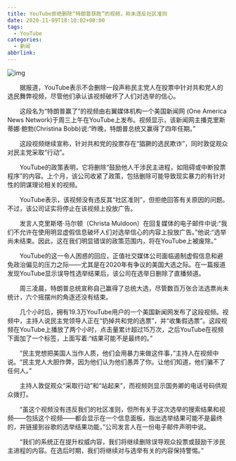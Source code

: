 ```yaml
---
title: YouTube拒绝删除“特朗普获胜”的视频，称未违反社区准则
date: 2020-11-09T18:10:02+08:00
tags:
  - YouTube
categories:
  - 新闻
abbrlink:
---
```


![img](https://cdn.jsdelivr.net/gh/yakeing/Documentation@main/Hexo/images/3d84-kcpxnwv3809417.jpg)

　　据报道，YouTube表示不会删除一段声称民主党人在投票中针对共和党人的选民舞弊视频，尽管他们承认该视频破坏了人们对选举的信心。

　　这段名为“特朗普赢了”的视频由右翼媒体机构一个美国新闻网 (One America News Network)于周三上午在YouTube上发布。视频显示，该新闻网主播克里斯蒂娜·鲍勃(Christina Bobb)说:“昨晚，特朗普总统又赢得了四年任期。”

　　这段视频继续宣称，针对共和党的投票存在“猖獗的选民欺诈”，同时敦促观众对民主党采取“行动”。

　　YouTube的政策表明，它将删除“鼓励他人干涉民主进程，如阻碍或中断投票程序”的内容。上个月，该公司收紧了政策，包括删除可能导致现实暴力的有针对性的阴谋理论相关的视频。

　　YouTube表示，该视频没有违反其“社区准则”，但拒绝回答有关原因的问题。不过，该公司证实将停止在该视频上投放广告。

　　发言人克里斯塔·马尔顿（Christa Muldoon）在回复媒体的电子邮件中说:“我们不允许在使用明显虚假信息破坏人们对选举信心的内容上投放广告。”他说:“选举尚未结束。因此，这在我们明显错误的政策范围内，将在YouTube上被废除。”

　　YouTube的这一令人困惑的回应，正值社交媒体公司面临遏制虚假信息和避免政治偏见的压力之际——尤其是在2020年有争议的美国大选之际。在一篇报道发现YouTube显示误导性选举结果后，该公司在选举日删除了直播频道。

　　周三凌晨，特朗普总统宣称自己赢得了总统大选，尽管数百万张合法选票尚未统计，六个摇摆州的角逐还没有结束。

　　几个小时后，拥有19.3万YouTube用户的一个美国新闻网发布了这段视频。视频中，主持人说民主党领导人正在“扔掉共和党的选票”，并“收集假选票”。这段视频在YouTube上播放了两个小时，点击量累计超过15万次，之后YouTube在视频下面加了一个标签，上面写着:“结果可能不是最终的。”

　　“民主党想把美国人当作人质，他们会用暴力来做这件事，”主持人在视频中说。“民主党人大胆作弊，因为他们认为他们愚弄了你。让他们知道，他们骗不了任何人。”

　　主持人敦促观众“采取行动”和“站起来”，而视频则显示国务卿的电话号码供观众拨打。

　　“虽这个视频没有违反我们的社区准则，但所有关于这次选举的搜索结果和视频——包括这个视频——都会显示在一个信息面板，指出选举结果可能不是最终的，并链接到谷歌的选举结果功能，”公司发言人在一份电子邮件声明中说。

　　“我们的系统正在提升权威内容，我们将继续删除误导观众投票或鼓励干涉民主进程的内容。在选后时期，我们将继续对与选举有关的内容保持警惕。”